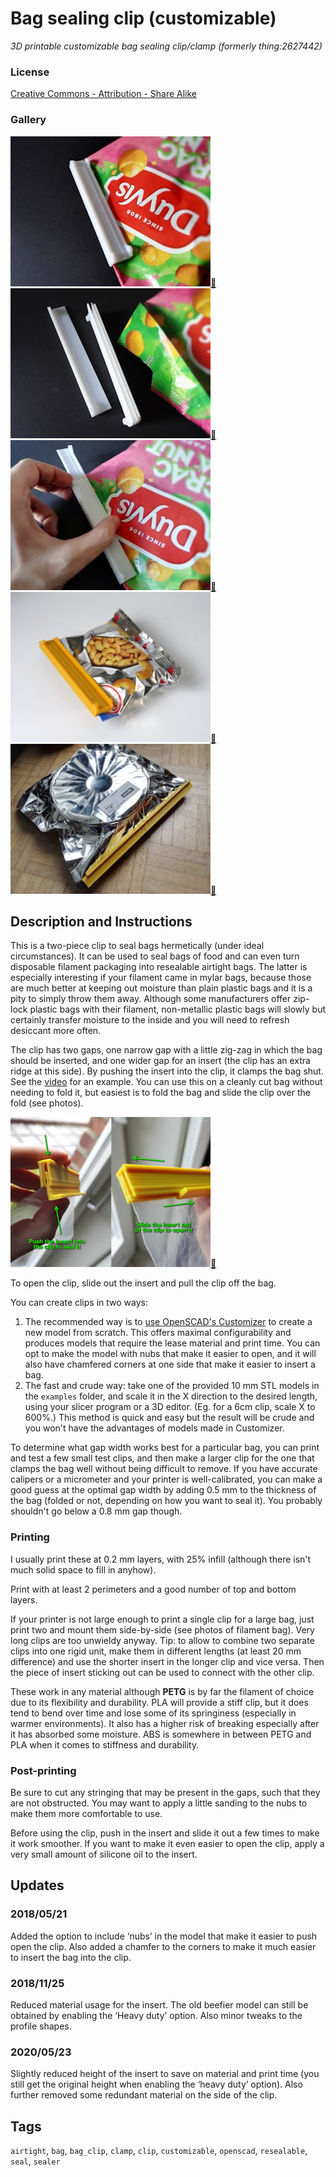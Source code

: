 # Bag sealing clip (customizable)
*3D printable customizable bag sealing clip/clamp (formerly thing:2627442)*

### License
[Creative Commons - Attribution - Share Alike](https://creativecommons.org/licenses/by-sa/4.0/)

### Gallery

![Photo 1](thumbs/sealer1.jpg)[🔎](images/sealer1.jpg) ![Photo 2](thumbs/sealer2.jpg)[🔎](images/sealer2.jpg) ![Photo 3](thumbs/sealer3.jpg)[🔎](images/sealer3.jpg) ![Photo 4](thumbs/sealer4.jpg)[🔎](images/sealer4.jpg) ![Photo 5](thumbs/sealer5.jpg)[🔎](images/sealer5.jpg)


## Description and Instructions

This is a two-piece clip to seal bags hermetically (under ideal circumstances). It can be used to seal bags of food and can even turn disposable filament packaging into resealable airtight bags. The latter is especially interesting if your filament came in mylar bags, because those are much better at keeping out moisture than plain plastic bags and it is a pity to simply throw them away. Although some manufacturers offer zip-lock plastic bags with their filament, non-metallic plastic bags will slowly but certainly transfer moisture to the inside and you will need to refresh desiccant more often.

The clip has two gaps, one narrow gap with a little zig-zag in which the bag should be inserted, and one wider gap for an insert (the clip has an extra ridge at this side). By pushing the insert into the clip, it clamps the bag shut. See the [video](https://youtu.be/knHa7uq_Qmk) for an example. You can use this on a cleanly cut bag without needing to fold it, but easiest is to fold the bag and slide the clip over the fold (see photos).

![Instructions](thumbs/instructions.jpg)[🔎](images/instructions.jpg) 

To open the clip, slide out the insert and pull the clip off the bag.

You can create clips in two ways:
1. The recommended way is to [use OpenSCAD's Customizer](https://www.dr-lex.be/3d-printing/customizer.html) to create a new model from scratch. This offers maximal configurability and produces models that require the lease material and print time. You can opt to make the model with nubs that make it easier to open, and it will also have chamfered corners at one side that make it easier to insert a bag.
2. The fast and crude way: take one of the provided 10 mm STL models in the `examples` folder, and scale it in the X direction to the desired length, using your slicer program or a 3D editor. (Eg. for a 6cm clip, scale X to 600%.) This method is quick and easy but the result will be crude and you won't have the advantages of models made in Customizer.

To determine what gap width works best for a particular bag, you can print and test a few small test clips, and then make a larger clip for the one that clamps the bag well without being difficult to remove. If you have accurate calipers or a micrometer and your printer is well-calibrated, you can make a good guess at the optimal gap width by adding 0.5 mm to the thickness of the bag (folded or not, depending on how you want to seal it). You probably shouldn't go below a 0.8 mm gap though.


### Printing

I usually print these at 0.2 mm layers, with 25% infill (although there isn't much solid space to fill in anyhow).

Print with at least 2 perimeters and a good number of top and bottom layers.

If your printer is not large enough to print a single clip for a large bag, just print two and mount them side-by-side (see photos of filament bag). Very long clips are too unwieldy anyway. Tip: to allow to combine two separate clips into one rigid unit, make them in different lengths (at least 20 mm difference) and use the shorter insert in the longer clip and vice versa. Then the piece of insert sticking out can be used to connect with the other clip.

These work in any material although **PETG** is by far the filament of choice due to its flexibility and durability. PLA will provide a stiff clip, but it does tend to bend over time and lose some of its springiness (especially in warmer environments). It also has a higher risk of breaking especially after it has absorbed some moisture. ABS is somewhere in between PETG and PLA when it comes to stiffness and durability.


### Post-printing

Be sure to cut any stringing that may be present in the gaps, such that they are not obstructed. You may want to apply a little sanding to the nubs to make them more comfortable to use.

Before using the clip, push in the insert and slide it out a few times to make it work smoother. If you want to make it even easier to open the clip, apply a very small amount of silicone oil to the insert.


## Updates

### 2018/05/21
Added the option to include ‘nubs’ in the model that make it easier to push open the clip. Also added a chamfer to the corners to make it much easier to insert the bag into the clip.

### 2018/11/25
Reduced material usage for the insert. The old beefier model can still be obtained by enabling the ‘Heavy duty’ option. Also minor tweaks to the profile shapes.

### 2020/05/23
Slightly reduced height of the insert to save on material and print time (you still get the original height when enabling the ‘heavy duty’ option). Also further removed some redundant material on the side of the clip.


## Tags
`airtight`, `bag`, `bag_clip`, `clamp`, `clip`, `customizable`, `openscad`, `resealable`, `seal`, `sealer`
